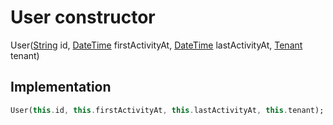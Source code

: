 


# User constructor







User([String](https://api.dart.dev/stable/2.12.3/dart-core/String-class.html) id, [DateTime](https://api.dart.dev/stable/2.12.3/dart-core/DateTime-class.html) firstActivityAt, [DateTime](https://api.dart.dev/stable/2.12.3/dart-core/DateTime-class.html) lastActivityAt, [Tenant](../../package-yonomi_sdk_dart_repository_user_repository/Tenant-class.md) tenant)





## Implementation

```dart
User(this.id, this.firstActivityAt, this.lastActivityAt, this.tenant);
```







